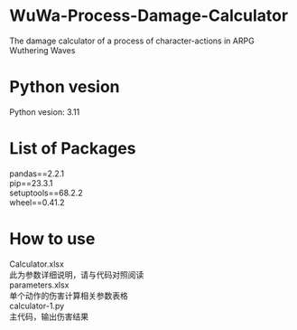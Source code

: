 # WuWa-Process-Damage-Calculator
The damage calculator of a process of character-actions in ARPG Wuthering Waves
# Python vesion
Python vesion: 3.11
# List of Packages
pandas==2.2.1  
pip==23.3.1  
setuptools==68.2.2  
wheel==0.41.2
# How to use
Calculator.xlsx  
此为参数详细说明，请与代码对照阅读  
parameters.xlsx  
单个动作的伤害计算相关参数表格  
calculator-1.py  
主代码，输出伤害结果
